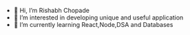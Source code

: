- 👋 Hi, I’m Rishabh Chopade
- 👀 I’m interested in developing unique and useful application
- 🌱 I’m currently learning React,Node,DSA and Databases

<!---
Rishabh-5555/Rishabh-5555 is a ✨ special ✨ repository because its `README.md` (this file) appears on your GitHub profile.
You can click the Preview link to take a look at your changes.
--->
